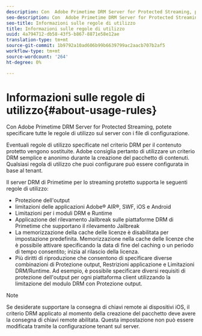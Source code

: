 ```yaml
---
description: Con  Adobe Primetime DRM Server for Protected Streaming, potete specificare tutte le regole di utilizzo sul server con i file di configurazione.
seo-description: Con  Adobe Primetime DRM Server for Protected Streaming, potete specificare tutte le regole di utilizzo sul server con i file di configurazione.
seo-title: Informazioni sulle regole di utilizzo
title: Informazioni sulle regole di utilizzo
uuid: 4a794712-db58-43f5-b867-8871e58e12ae
translation-type: tm+mt
source-git-commit: 1b9792a10ad606b99b6639799ac2aacb707b2af5
workflow-type: tm+mt
source-wordcount: '264'
ht-degree: 0%

---
```



# Informazioni sulle regole di utilizzo{#about-usage-rules}

Con  Adobe Primetime DRM Server for Protected Streaming, potete specificare tutte le regole di utilizzo sul server con i file di configurazione.

Eventuali regole di utilizzo specificate nel criterio DRM per il contenuto protetto vengono sostituite.  Adobe consiglia pertanto di utilizzare un criterio DRM semplice e anonimo durante la creazione del pacchetto di contenuti. Qualsiasi regola di utilizzo che puoi configurare può essere configurata in base al tenant.

Il server DRM di Primetime per lo streaming protetto supporta le seguenti regole di utilizzo:

* Protezione dell&#39;output
*  limitazioni delle applicazioni Adobe® AIR®, SWF, iOS e Android
* Limitazioni per i moduli DRM e Runtime
* Applicazione del rilevamento Jailbreak sulle piattaforme DRM di Primetime che supportano il rilevamento Jailbreak
* La memorizzazione della cache delle licenze è disabilitata per impostazione predefinita. Memorizzazione nella cache delle licenze che è possibile attivare specificando la data di fine del caching o un periodo di tempo consentito; inizia al rilascio della licenza.
* Più diritti di riproduzione che consentono di specificare diverse combinazioni di Protezione output, Restrizioni applicazione e Limitazioni DRM/Runtime. Ad esempio, è possibile specificare diversi requisiti di protezione dell&#39;output per ogni piattaforma client utilizzando la limitazione del modulo DRM con Protezione output.

>[!NOTE]
>
>Se desiderate supportare la consegna di chiavi remote ai dispositivi iOS, il criterio DRM applicato al momento della creazione del pacchetto deve avere la consegna di chiavi remote abilitata. Questa impostazione non può essere modificata tramite la configurazione tenant sul server.

